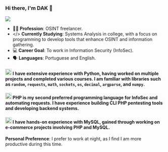 ### Hi there, I'm DAK 🌙

<img src="https://i.ibb.co/YTLwTtF/image.png">

- 🔎👤 **Profession**: OSINT freelancer.
- </> **Currently Studying**: Systems Analysis in college, with a focus on programming to develop tools that enhance OSINT and information gathering.
- 💻 **Career Goal**: To work in Information Security (InfoSec).
- 🗣️ **Languages**: Portuguese and English.

#### <img src="https://upload.wikimedia.org/wikipedia/commons/thumb/c/c3/Python-logo-notext.svg/1869px-Python-logo-notext.svg.png" width="20"> I have extensive experience with Python, having worked on multiple projects and completed various courses. I am familiar with libraries such as `random`, `requests`, `math`, `sockets`, `os`, `decimal`, `argparse`, and `numpy`.
#### <img src="https://upload.wikimedia.org/wikipedia/commons/thumb/2/27/PHP-logo.svg/800px-PHP-logo.svg.png" width="20"> PHP is my second preferred programming language for InfoSec and automating requests. I have experience building CLI PHP pentesting tools and developing backend systems.
#### <img src="https://upload.wikimedia.org/wikipedia/labs/8/8e/Mysql_logo.png" width="20"> I have hands-on experience with MySQL, gained through working on e-commerce projects involving PHP and MySQL.

**Personal Preference**: I prefer to work at night, as I find I am more productive during this time.
